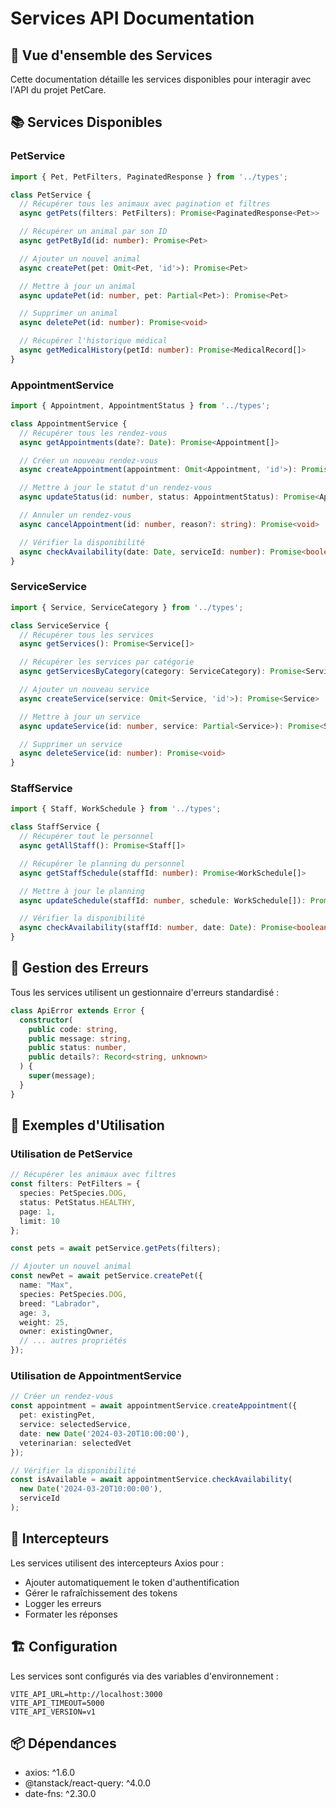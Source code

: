 # Services API Documentation

## 📡 Vue d'ensemble des Services

Cette documentation détaille les services disponibles pour interagir avec l'API du projet PetCare.

## 📚 Services Disponibles

### PetService

```typescript
import { Pet, PetFilters, PaginatedResponse } from '../types';

class PetService {
  // Récupérer tous les animaux avec pagination et filtres
  async getPets(filters: PetFilters): Promise<PaginatedResponse<Pet>>

  // Récupérer un animal par son ID
  async getPetById(id: number): Promise<Pet>

  // Ajouter un nouvel animal
  async createPet(pet: Omit<Pet, 'id'>): Promise<Pet>

  // Mettre à jour un animal
  async updatePet(id: number, pet: Partial<Pet>): Promise<Pet>

  // Supprimer un animal
  async deletePet(id: number): Promise<void>

  // Récupérer l'historique médical
  async getMedicalHistory(petId: number): Promise<MedicalRecord[]>
}
```

### AppointmentService

```typescript
import { Appointment, AppointmentStatus } from '../types';

class AppointmentService {
  // Récupérer tous les rendez-vous
  async getAppointments(date?: Date): Promise<Appointment[]>

  // Créer un nouveau rendez-vous
  async createAppointment(appointment: Omit<Appointment, 'id'>): Promise<Appointment>

  // Mettre à jour le statut d'un rendez-vous
  async updateStatus(id: number, status: AppointmentStatus): Promise<Appointment>

  // Annuler un rendez-vous
  async cancelAppointment(id: number, reason?: string): Promise<void>

  // Vérifier la disponibilité
  async checkAvailability(date: Date, serviceId: number): Promise<boolean>
}
```

### ServiceService

```typescript
import { Service, ServiceCategory } from '../types';

class ServiceService {
  // Récupérer tous les services
  async getServices(): Promise<Service[]>

  // Récupérer les services par catégorie
  async getServicesByCategory(category: ServiceCategory): Promise<Service[]>

  // Ajouter un nouveau service
  async createService(service: Omit<Service, 'id'>): Promise<Service>

  // Mettre à jour un service
  async updateService(id: number, service: Partial<Service>): Promise<Service>

  // Supprimer un service
  async deleteService(id: number): Promise<void>
}
```

### StaffService

```typescript
import { Staff, WorkSchedule } from '../types';

class StaffService {
  // Récupérer tout le personnel
  async getAllStaff(): Promise<Staff[]>

  // Récupérer le planning du personnel
  async getStaffSchedule(staffId: number): Promise<WorkSchedule[]>

  // Mettre à jour le planning
  async updateSchedule(staffId: number, schedule: WorkSchedule[]): Promise<void>

  // Vérifier la disponibilité
  async checkAvailability(staffId: number, date: Date): Promise<boolean>
}
```

## 🔐 Gestion des Erreurs

Tous les services utilisent un gestionnaire d'erreurs standardisé :

```typescript
class ApiError extends Error {
  constructor(
    public code: string,
    public message: string,
    public status: number,
    public details?: Record<string, unknown>
  ) {
    super(message);
  }
}
```

## 📝 Exemples d'Utilisation

### Utilisation de PetService

```typescript
// Récupérer les animaux avec filtres
const filters: PetFilters = {
  species: PetSpecies.DOG,
  status: PetStatus.HEALTHY,
  page: 1,
  limit: 10
};

const pets = await petService.getPets(filters);

// Ajouter un nouvel animal
const newPet = await petService.createPet({
  name: "Max",
  species: PetSpecies.DOG,
  breed: "Labrador",
  age: 3,
  weight: 25,
  owner: existingOwner,
  // ... autres propriétés
});
```

### Utilisation de AppointmentService

```typescript
// Créer un rendez-vous
const appointment = await appointmentService.createAppointment({
  pet: existingPet,
  service: selectedService,
  date: new Date('2024-03-20T10:00:00'),
  veterinarian: selectedVet
});

// Vérifier la disponibilité
const isAvailable = await appointmentService.checkAvailability(
  new Date('2024-03-20T10:00:00'),
  serviceId
);
```

## 🔄 Intercepteurs

Les services utilisent des intercepteurs Axios pour :
- Ajouter automatiquement le token d'authentification
- Gérer le rafraîchissement des tokens
- Logger les erreurs
- Formater les réponses

## 🏗 Configuration

Les services sont configurés via des variables d'environnement :

```env
VITE_API_URL=http://localhost:3000
VITE_API_TIMEOUT=5000
VITE_API_VERSION=v1
```

## 📦 Dépendances

- axios: ^1.6.0
- @tanstack/react-query: ^4.0.0
- date-fns: ^2.30.0 